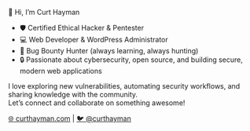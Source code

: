 👋 Hi, I’m Curt Hayman

- 🛡️ Certified Ethical Hacker & Pentester
- 💻 Web Developer & WordPress Administrator
- 🐞 Bug Bounty Hunter (always learning, always hunting)
- 🔒 Passionate about cybersecurity, open source, and building secure, modern web applications

I love exploring new vulnerabilities, automating security workflows, and sharing knowledge with the community.  
Let’s connect and collaborate on something awesome!

[🌐 curthayman.com](https://curthayman.com) | [🐦 @curthayman](https://twitter.com/curthayman)
